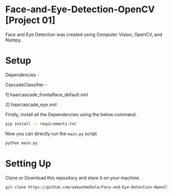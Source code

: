# Face-and-Eye-Detection-OpenCV [Project 01]
Face and Eye Detection was created using Computer Vision, OpenCV, and Numpy. 


# Setup
Dependencies -

CascadeClassifier - 

1] haarcascade_frontalface_default.xml

2] haarcascade_eye.xml


Firstly, install all the Dependencies using the below command.

``` bash
pip install -r requirements.txt
```

Now you can directly run the ``` main.py ```
script

``` bash
python main.py
```

# Setting Up

Clone or Download this repository and store it on your machine.


``` bash
git clone https://github.com/aakashmohole/Face-and-Eye-Detection-OpenCV.git
```
